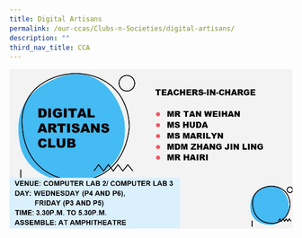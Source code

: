 ```yaml
---
title: Digital Artisans
permalink: /our-ccas/Clubs-n-Societies/digital-artisans/
description: ""
third_nav_title: CCA
---
```



![](/images/digital%20artisans.jpg)
